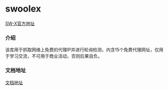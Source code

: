 # swoolex

[SW-X官方地址](https://www.sw-x.cn/ "SW-X官方地址")

### 介绍

该库用于抓取网络上免费的代理IP并进行轮询检测，内含15个免费代理网址，仅用于学习交流，不可用于商业活动，否则后果自负。

### 文档地址

[文档地址](https://www.sw-x.cn/word/proxy_ip.html "文档地址")
